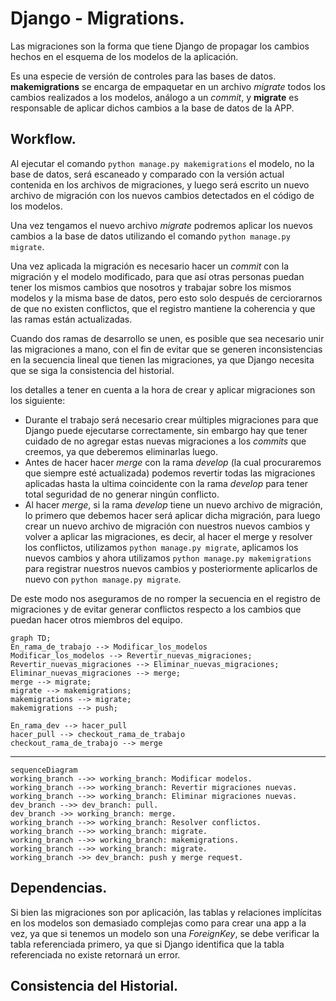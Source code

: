 # Django - Migrations.

Las migraciones son la forma que tiene Django de propagar los cambios hechos en el esquema de los modelos de la aplicación.

Es una especie de versión de controles para las bases de datos. __makemigrations__ se encarga de empaquetar en un archivo _migrate_ todos los cambios realizados a los modelos, análogo a un _commit_, y __migrate__ es responsable de aplicar dichos cambios a la base de datos de la APP.

## Workflow.

Al ejecutar el comando `python manage.py makemigrations` el modelo, no la base de datos, será escaneado y comparado con la versión actual contenida en los archivos de migraciones, y luego será escrito un nuevo archivo de migración con los nuevos cambios detectados en el código de los modelos.

Una vez tengamos el nuevo archivo _migrate_ podremos aplicar los nuevos cambios a la base de datos utilizando el comando `python manage.py migrate`.

Una vez aplicada la migración es necesario hacer un _commit_ con la migración y el modelo modificado, para que así otras personas puedan tener los mismos cambios que nosotros y trabajar sobre los mismos modelos y la misma base de datos, pero esto solo después de cerciorarnos de que no existen conflictos, que el registro mantiene la coherencia y que las ramas están actualizadas.

Cuando dos ramas de desarrollo se unen, es posible que sea necesario unir las migraciones a mano, con el fin de evitar que se generen inconsistencias en la secuencia lineal que tienen las migraciones, ya que Django necesita que se siga la consistencia del historial.

los detalles a tener en cuenta a la hora de crear y aplicar migraciones son los siguiente: 

* Durante el trabajo será necesario crear múltiples migraciones para que Django puede ejecutarse correctamente, sin embargo hay que tener cuidado de no agregar estas nuevas migraciones a los _commits_ que creemos, ya que deberemos eliminarlas luego.
* Antes de hacer hacer _merge_ con la rama _develop_ (la cual procuraremos que siempre esté actualizada) podemos revertir todas las migraciones aplicadas hasta la ultima coincidente con la rama _develop_ para tener total seguridad de no generar ningún conflicto. 
* Al hacer _merge_, si la rama _develop_ tiene un nuevo archivo de migración, lo primero que debemos hacer será aplicar dicha migración, para luego crear un nuevo archivo de migración con nuestros nuevos cambios y volver a aplicar las migraciones, es decir, al hacer el merge y resolver los conflictos, utilizamos `python manage.py migrate`, aplicamos los nuevos cambios y ahora utilizamos `python manage.py makemigrations` para registrar nuestros nuevos cambios y posteriormente aplicarlos de nuevo con `python manage.py migrate`.

De este modo nos aseguramos de no romper la secuencia en el registro de migraciones y de evitar generar conflictos respecto a los cambios que puedan hacer otros miembros del equipo.



```mermaid
graph TD;
En_rama_de_trabajo --> Modificar_los_modelos
Modificar_los_modelos --> Revertir_nuevas_migraciones;
Revertir_nuevas_migraciones --> Eliminar_nuevas_migraciones;
Eliminar_nuevas_migraciones --> merge;
merge --> migrate;
migrate --> makemigrations;
makemigrations --> migrate;
makemigrations --> push;

En_rama_dev --> hacer_pull
hacer_pull --> checkout_rama_de_trabajo
checkout_rama_de_trabajo --> merge
```

---

```mermaid
sequenceDiagram
working_branch -->> working_branch: Modificar modelos.
working_branch -->> working_branch: Revertir migraciones nuevas.
working_branch -->> working_branch: Eliminar migraciones nuevas.
dev_branch -->> dev_branch: pull.
dev_branch ->> working_branch: merge.
working_branch -->> working_branch: Resolver conflictos.
working_branch -->> working_branch: migrate.
working_branch -->> working_branch: makemigrations.
working_branch -->> working_branch: migrate.
working_branch ->> dev_branch: push y merge request.
```



## Dependencias.

Si bien las migraciones son por aplicación, las tablas y relaciones implícitas en los modelos son demasiado complejas como para crear una app a la vez, ya que si tenemos un modelo son una _ForeignKey_, se debe verificar la tabla referenciada primero, ya que si Django identifica que la tabla referenciada no existe retornará un error.

## Consistencia del Historial.

